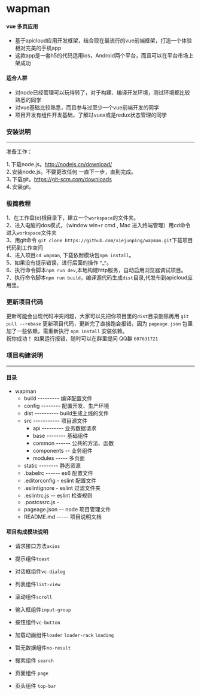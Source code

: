 # wapman

#### vue 多页应用

* 基于apicloud应用开发框架，结合现在最流行的vue前端框架，打造一个体验相对完美的手机app
* 这款app是一套h5的代码适用ios，Android两个平台，而且可以在平台市场上架成功

#### 适合人群

* 对node已经管理可以玩得转了，对于构建、编译开发环境，测试环境都比较熟悉的同学
* 对vue基础比较熟悉，而且参与过至少一个vue前端开发的同学
* 项目开发有组件开发基础，了解过vuex或是redux状态管理的同学

###  安装说明
---

准备工作：<br/>

1､下载node.js。http://nodejs.cn/download/<br/>
2､安装node.js。不要更改任何 一直下一步，直到完成。<br/>
3､下载git。https://git-scm.com/downloads<br/>
4､安装git。<br/>

###  极简教程

1、在工作盘(e)根目录下，建立一个`workspace`的文件夹。<br/>
2、进入电脑的dos模式，（window win+r cmd , Mac 进入终端管理）用cd命令进入`workspace`文件夹<br/>
3、用git命令 `git clone https://github.com/xiejunping/wapman.git`下载项目代码到工作空间<br/>
4、进入项目`cd wapman`, 下载依耐模块包`npm install`。<br/>
5、如果没有提示错误，进行后面的操作 ^_^。<br/>
6、执行命令脚本`npm run dev`,本地构建http服务，自动启用浏览器调试项目。<br/>
7、执行命令脚本`npm run build`，编译源代码生成`dist`目录,代发布到apicloud应用里。<br/>


###  更新项目代码

更新可能会出现代码冲突问题，大家可以先把你项目里的`dist`目录删除再用 `git pull --rebase` 更新项目代码，更新完了直接跑会报错，因为 `pageage.json` 包里加了一些依赖，需重新执行 `npm install` 安装依赖。<br/>
祝你成功！ 如果运行报错，随时可以在群里提问 QQ群 `607631721`


###  项目构建说明
---

#### 目录

* wapman
  * build --------- 编译配置文件
  * config -------- 配置开发、生产环境
  * dist ---------- build生成上线的文件
  * src ----------- 项目源文件
    * api --------- 业务数据请求
    * base -------- 基础组件
    * common ------ 公共的方法、函数
    * components -- 业务组件
    * modules ----- 多页面
  * static -------- 静态资源
  * .babelrc ------ es6 配置文件
  * .editorconfig - eslint 配置文件
  * .eslintignore - eslint 过滤文件夹
  * .eslintrc.js -- eslint 检查规则
  * .postcssrc.js -
  * pageage.json -- node 项目管理文件
  * README.md ----- 项目说明文档

 #### 项目构成模块说明

* 请求接口方法`axios`


* 提示组件`toast`


* 对话框组件`vc-dialog`


* 列表组件`list-view`


* 滚动组件`scroll`


* 输入框组件`input-group`


* 按钮组件`vc-button`


* 加载动画组件`loader` `loader-rack`  `loading`


* 暂无数据组件`no-result`


* 搜索组件 `search`


* 页面组件 `page`


* 页头组件 `top-bar`
